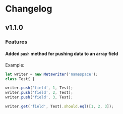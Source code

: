 # Changelog

## v1.1.0
### Features

#### Added `push` method for pushing data to an array field
Example:
```js
let writer = new Metawriter('namespace');
class Test{ }

writer.push('field', 1, Test);
writer.push('field', 2, Test);
writer.push('field', 3, Test);

writer.get('field', Test).should.eql([1, 2, 3]);
```
